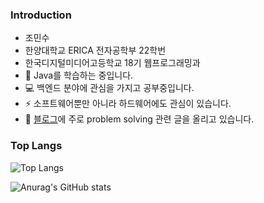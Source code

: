 

<!--
**minsoo0715/minsoo0715** is a ✨ _special_ ✨ repository because its `README.md` (this file) appears on your GitHub profile.
!-->



<!--
Here are some ideas to get you started:

- 🔭 I’m currently working on ...
- 👯 I’m looking to collaborate on ...
- 🤔 I’m looking for help with ...
- 💬 Ask me about ...
- 📫 How to reach me: ...
- 😄 Pronouns: ...
- ⚡ Fun fact: ...
-->

### Introduction

- 조민수
- 한양대학교 ERICA 전자공학부 22학번
- 한국디지털미디어고등학교 18기 웹프로그래밍과
- 🌱 Java를 학습하는 중입니다.
- 💻 백엔드 분야에 관심을 가지고 공부중입니다.
- ⚡ 소프트웨어뿐만 아니라 하드웨어에도 관심이 있습니다.
- 📝 [블로그](https://blog.naver.com/minsoo0715)에 주로 problem solving 관련 글을 올리고 있습니다.

### Top Langs
![Top Langs](https://github-readme-stats.vercel.app/api/top-langs/?username=minsoo0715&layout=compact&langs_count=8&theme=vue&hide=EJS,HTML,CSS)

![Anurag's GitHub stats](https://github-readme-stats.vercel.app/api?username=minsoo0715&show_icons=true&theme=radical)
